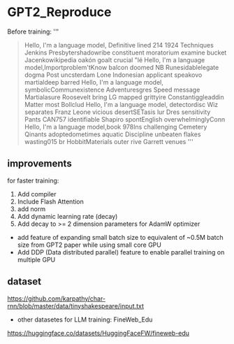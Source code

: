 # GPT2_Reproduce



Before training:
'''
> Hello, I'm a language model, Definitive lined 214 1924 Techniques Jenkins Presbytershadowribe constituent moratorium examine bucket Jacenkowikipedia oakón goalt crucial \"lé
> Hello, I'm a language model,Importproblem'tKnow balcon doomed NB Runesidablelegate dogma Post uncsterdam Lone Indonesian applicant speakovo martialdeep barred
> Hello, I'm a language model, symbolicCommunexistence Adventuresgres Speed message Martialasure Roosevelt bring LG mapped grittyire Constantiggleaddin Matter most Bollclud
> Hello, I'm a language model, detectordisc Wiz separates Franz Leone vicious desertSETasis lur Dres sensitivity Pants CAN757 identifiable Shapiro spontEnglish overwhelminglyConn
> Hello, I'm a language model,book 978Ins challenging Cemetery Qinants adoptedometimes aquatic Discipline unbeaten flakes wasting015 br HobbitMaterials outer rive Garrett venues
'''

## improvements
for faster training:
1. Add compiler
2. Include Flash Attention
3. add norm
4. Add dynamic learning rate (decay)
5. Add decay to >= 2 dimension parameters for AdamW optimizer

* add feature of expanding small batch size to equivalent of ~0.5M batch size from GPT2 paper while using small core GPU
* Add DDP (Data distributed parallel) feature to enable parallel training on multiple GPU

## dataset
https://github.com/karpathy/char-rnn/blob/master/data/tinyshakespeare/input.txt
* other datasetes for LLM training: FineWeb_Edu

https://huggingface.co/datasets/HuggingFaceFW/fineweb-edu